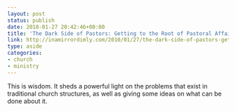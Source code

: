 ```yaml
---
layout: post
status: publish
date: 2010-01-27 20:42:46+00:00
title: 'The Dark Side of Pastors: Getting to the Root of Pastoral Affairs | :: in.a.mirror.dimly ::'
link: http://inamirrordimly.com/2010/01/27/the-dark-side-of-pastors-getting-to-the-root-of-pastoral-affairs/
type: aside
categories:
- church
- ministry
---
```


This is wisdom. It sheds a powerful light on the problems that exist in traditional church structures, as well as giving some ideas on what can be done about it.
